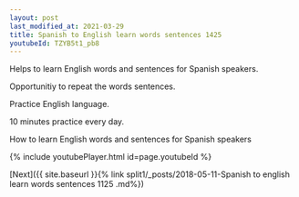 ```yaml
---
layout: post
last_modified_at: 2021-03-29
title: Spanish to English learn words sentences 1425 
youtubeId: TZYB5t1_pb8
---
```

 
 
Helps to learn English words and sentences for Spanish speakers.

Opportunitiy to repeat the words sentences. 

Practice English language. 
 
10 minutes practice every day. 
 
How to learn English words and sentences for Spanish speakers 
 
{% include youtubePlayer.html id=page.youtubeId %}
 
 
[Next]({{ site.baseurl }}{% link  split1/_posts/2018-05-11-Spanish to english learn words sentences 1125 .md%})
 
